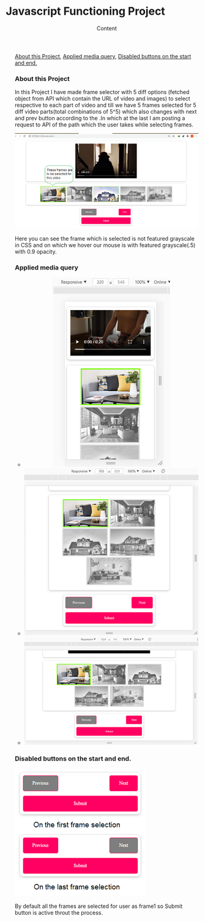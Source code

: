 <h1>Javascript Functioning Project</h1>
<ul><header>Content</header>
<a href="#about-this-project">About this Project</a>,
<a href="#applied-media-query">Applied media query</a>,
<a href="#disabled-buttons-on-the-start-and-end">Disabled buttons on the start and end.</a>
<h3>About this Project</h3>

<p>In this Project I have made frame selector with 5 diff options (fetched object from API which contain the URL of video and images) to select respective to each part of video and  till we have 5 frames selected for 5 diff video parts(total combinations of 5^5) which also changes with next and prev button according to the .In which at the last I am posting a request to API of the path which the user takes whlie selecting frames.</p>

<img src="imgsrc/present1.png" alt="frames and there UI ">
<p>Here you can see the frame which is selected is not featured grayscale in CSS and on which we hover our mouse is with featured grayscale(.5) with 0.9 opacity.</p>

<h3>Applied media query</h3>
<ul style="text-align:center">
    <li><img src="imgsrc/present2 320X548.png" alt="frames and there UI "></li>
    <li><img src="imgsrc/present3 768X659.png" alt="frames and there UI "></li>
    <li><img src="imgsrc/present4 1024X548.png" alt="frames and there UI "></li>
</ul>
<h3>Disabled buttons on the start and end.</h3>
<img src="imgsrc/present5.png" alt="frames and there UI ">
<p>By default all the frames are selected for user as frame1 so Submit button is active throut the process.</p>

